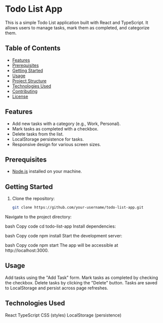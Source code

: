 # Todo List App

This is a simple Todo List application built with React and TypeScript. It allows users to manage tasks, mark them as completed, and categorize them.

## Table of Contents

- [Features](#features)
- [Prerequisites](#prerequisites)
- [Getting Started](#getting-started)
- [Usage](#usage)
- [Project Structure](#project-structure)
- [Technologies Used](#technologies-used)
- [Contributing](#contributing)
- [License](#license)

## Features

- Add new tasks with a category (e.g., Work, Personal).
- Mark tasks as completed with a checkbox.
- Delete tasks from the list.
- LocalStorage persistence for tasks.
- Responsive design for various screen sizes.

## Prerequisites

- [Node.js](https://nodejs.org/) installed on your machine.

## Getting Started

1. Clone the repository:

   ```bash
   git clone https://github.com/your-username/todo-list-app.git
Navigate to the project directory:

bash
Copy code
cd todo-list-app
Install dependencies:

bash
Copy code
npm install
Start the development server:

bash
Copy code
npm start
The app will be accessible at http://localhost:3000.

## Usage
Add tasks using the "Add Task" form.
Mark tasks as completed by checking the checkbox.
Delete tasks by clicking the "Delete" button.
Tasks are saved to LocalStorage and persist across page refreshes.

## Technologies Used
React
TypeScript
CSS (styles)
LocalStorage (persistence)
